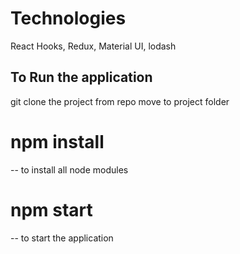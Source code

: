 # Technologies

React Hooks,
Redux,
Material UI,
lodash


## To Run the application 

git clone the project from repo
move to project folder

# npm install

-- to install all node modules

# npm start

-- to start the application
